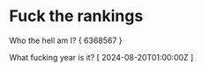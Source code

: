 # Fuck the rankings

Who the hell am I?
{ 6368567 }

What fucking year is it?
[ 2024-08-20T01:00:00Z ]
